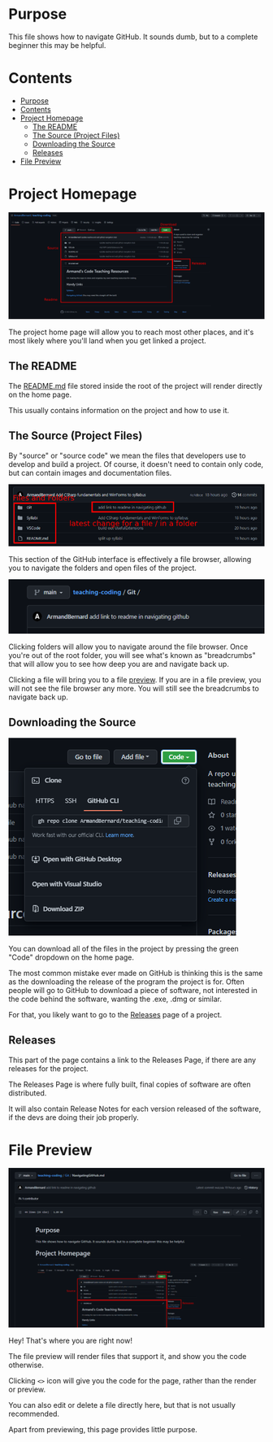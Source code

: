 # Purpose

This file shows how to navigate GitHub. It sounds dumb, but to a complete beginner this may be helpful.

# Contents

- [Purpose](#purpose)
- [Contents](#contents)
- [Project Homepage](#project-homepage)
  - [The README](#the-readme)
  - [The Source (Project Files)](#the-source-project-files)
  - [Downloading the Source](#downloading-the-source)
  - [Releases](#releases)
- [File Preview](#file-preview)

# Project Homepage

![Project Homepage](images/ProjectHomePageAnnotated.png)

The project home page will allow you to reach most other places, and it's most likely where you'll land when you get linked a project.

## The README

The [README.md](/README.md) file stored inside the root of the project will render directly on the home page.

This usually contains information on the project and how to use it.

## The Source (Project Files)

By "source" or "source code" we mean the files that developers use to develop and build a project.
Of course, it doesn't need to contain only code, but can contain images and documentation files.

![Source details](images/SourceDetails.png)

This section of the GitHub interface is effectively a file browser, allowing you to navigate the folders and open files of the project.

![File Navigation](images/FileNavigation.png)

Clicking folders will allow you to navigate around the file browser. Once you're out of the root folder, you will see what's known as "breadcrumbs" that will allow you to see how deep you are and navigate back up.

Clicking a file will bring you to a file [preview](#file-preview). If you are in a file preview, you will not see the file browser any more. You will still see the breadcrumbs to navigate back up.

## Downloading the Source

![Download Source](images/DownloadSource.png)

You can download all of the files in the project by pressing the green "Code" dropdown on the home page.

The most common mistake ever made on GitHub is thinking this is the same as the downloading the release of the program the project is for. Often people will go to GitHub to download a piece of software, not interested in the code behind the software, wanting the .exe, .dmg or similar.

For that, you likely want to go to the [Releases](#releases) page of a project.

## Releases

This part of the page contains a link to the Releases Page, if there are any releases for the project.

The Releases Page is where fully built, final copies of software are often distributed.

It will also contain Release Notes for each version released of the software, if the devs are doing their job properly.

# File Preview

![File Preview](images/FilePreview.png)

Hey! That's where you are right now!

The file preview will render files that support it, and show you the code otherwise.

Clicking `<>` icon will give you the code for the page, rather than the render or preview.

You can also edit or delete a file directly here, but that is not usually recommended.

Apart from previewing, this page provides little purpose.
